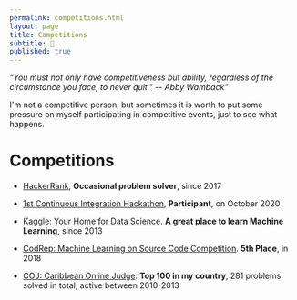 ```yaml
---
permalink: competitions.html
layout: page
title: Competitions
subtitle: 💪
published: true
---
```


<aside class="quote">
    <em>“You must not only have competitiveness but ability, regardless of the circumstance you face, to never quit." -- <cite>Abby Wamback</cite>”</em> 
</aside>

I'm not a competitive person, but sometimes it is worth to put some pressure on myself participating in competitive events, just to see what happens.

# Competitions

- [HackerRank](https://www.hackerrank.com/cesarsotovalero), **Occasional problem solver**, since 2017

- [1st Continuous Integration Hackathon](https://kth.github.io/ci-hackathon), **Participant**, on October 2020

- [Kaggle: Your Home for Data Science](https://www.kaggle.com/cesarsoto). **A great place to learn Machine Learning**, since 2013

- [CodRep: Machine Learning on Source Code Competition](https://github.com/KTH/CodRep-competition). **5th Place**, in 2018

- [COJ: Caribbean Online Judge](http://coj.uci.cu/user/useraccount.xhtml?username=CeSaR_uclv). **Top 100 in my country**, 281 problems solved in total, active between 2010-2013
